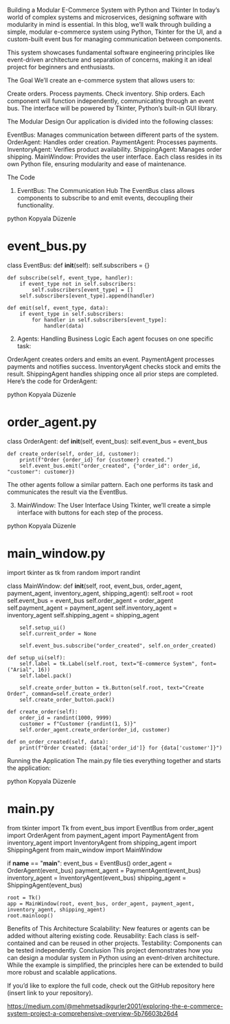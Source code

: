 Building a Modular E-Commerce System with Python and Tkinter
In today’s world of complex systems and microservices, designing software with modularity in mind is essential. In this blog, we’ll walk through building a simple, modular e-commerce system using Python, Tkinter for the UI, and a custom-built event bus for managing communication between components.

This system showcases fundamental software engineering principles like event-driven architecture and separation of concerns, making it an ideal project for beginners and enthusiasts.

The Goal
We’ll create an e-commerce system that allows users to:

Create orders.
Process payments.
Check inventory.
Ship orders.
Each component will function independently, communicating through an event bus. The interface will be powered by Tkinter, Python’s built-in GUI library.

The Modular Design
Our application is divided into the following classes:

EventBus: Manages communication between different parts of the system.
OrderAgent: Handles order creation.
PaymentAgent: Processes payments.
InventoryAgent: Verifies product availability.
ShippingAgent: Manages order shipping.
MainWindow: Provides the user interface.
Each class resides in its own Python file, ensuring modularity and ease of maintenance.

The Code
1. EventBus: The Communication Hub
The EventBus class allows components to subscribe to and emit events, decoupling their functionality.

python
Kopyala
Düzenle
# event_bus.py
class EventBus:
    def __init__(self):
        self.subscribers = {}

    def subscribe(self, event_type, handler):
        if event_type not in self.subscribers:
            self.subscribers[event_type] = []
        self.subscribers[event_type].append(handler)

    def emit(self, event_type, data):
        if event_type in self.subscribers:
            for handler in self.subscribers[event_type]:
                handler(data)
2. Agents: Handling Business Logic
Each agent focuses on one specific task:

OrderAgent creates orders and emits an event.
PaymentAgent processes payments and notifies success.
InventoryAgent checks stock and emits the result.
ShippingAgent handles shipping once all prior steps are completed.
Here’s the code for OrderAgent:

python
Kopyala
Düzenle
# order_agent.py
class OrderAgent:
    def __init__(self, event_bus):
        self.event_bus = event_bus

    def create_order(self, order_id, customer):
        print(f"Order {order_id} for {customer} created.")
        self.event_bus.emit("order_created", {"order_id": order_id, "customer": customer})
The other agents follow a similar pattern. Each one performs its task and communicates the result via the EventBus.

3. MainWindow: The User Interface
Using Tkinter, we’ll create a simple interface with buttons for each step of the process.

python
Kopyala
Düzenle
# main_window.py
import tkinter as tk
from random import randint

class MainWindow:
    def __init__(self, root, event_bus, order_agent, payment_agent, inventory_agent, shipping_agent):
        self.root = root
        self.event_bus = event_bus
        self.order_agent = order_agent
        self.payment_agent = payment_agent
        self.inventory_agent = inventory_agent
        self.shipping_agent = shipping_agent

        self.setup_ui()
        self.current_order = None

        self.event_bus.subscribe("order_created", self.on_order_created)

    def setup_ui(self):
        self.label = tk.Label(self.root, text="E-commerce System", font=("Arial", 16))
        self.label.pack()

        self.create_order_button = tk.Button(self.root, text="Create Order", command=self.create_order)
        self.create_order_button.pack()

    def create_order(self):
        order_id = randint(1000, 9999)
        customer = f"Customer {randint(1, 5)}"
        self.order_agent.create_order(order_id, customer)

    def on_order_created(self, data):
        print(f"Order Created: {data['order_id']} for {data['customer']}")
Running the Application
The main.py file ties everything together and starts the application:

python
Kopyala
Düzenle
# main.py
from tkinter import Tk
from event_bus import EventBus
from order_agent import OrderAgent
from payment_agent import PaymentAgent
from inventory_agent import InventoryAgent
from shipping_agent import ShippingAgent
from main_window import MainWindow

if __name__ == "__main__":
    event_bus = EventBus()
    order_agent = OrderAgent(event_bus)
    payment_agent = PaymentAgent(event_bus)
    inventory_agent = InventoryAgent(event_bus)
    shipping_agent = ShippingAgent(event_bus)

    root = Tk()
    app = MainWindow(root, event_bus, order_agent, payment_agent, inventory_agent, shipping_agent)
    root.mainloop()
Benefits of This Architecture
Scalability: New features or agents can be added without altering existing code.
Reusability: Each class is self-contained and can be reused in other projects.
Testability: Components can be tested independently.
Conclusion
This project demonstrates how you can design a modular system in Python using an event-driven architecture. While the example is simplified, the principles here can be extended to build more robust and scalable applications.

If you’d like to explore the full code, check out the GitHub repository here (insert link to your repository).

https://medium.com/@mehmetsadikgurler2001/exploring-the-e-commerce-system-project-a-comprehensive-overview-5b76603b26d4
